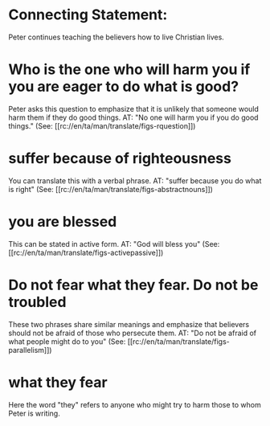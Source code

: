 # Connecting Statement:

Peter continues teaching the believers how to live Christian lives.

# Who is the one who will harm you if you are eager to do what is good?

Peter asks this question to emphasize that it is unlikely that someone would harm them if they do good things. AT: "No one will harm you if you do good things." (See: [[rc://en/ta/man/translate/figs-rquestion]])

# suffer because of righteousness

You can translate this with a verbal phrase. AT: "suffer because you do what is right" (See: [[rc://en/ta/man/translate/figs-abstractnouns]])

# you are blessed

This can be stated in active form. AT: "God will bless you" (See: [[rc://en/ta/man/translate/figs-activepassive]])

# Do not fear what they fear. Do not be troubled

These two phrases share similar meanings and emphasize that believers should not be afraid of those who persecute them. AT: "Do not be afraid of what people might do to you" (See: [[rc://en/ta/man/translate/figs-parallelism]])

# what they fear

Here the word "they" refers to anyone who might try to harm those to whom Peter is writing.